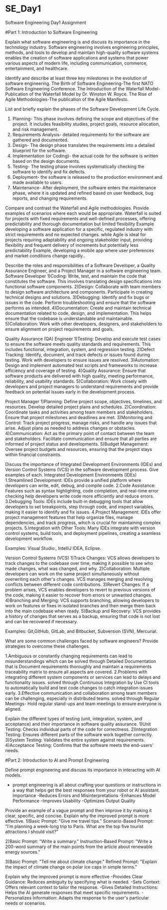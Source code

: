 # SE_Day1
Software Engineering Day1 Assignment

#Part 1: Introduction to Software Engineering

Explain what software engineering is and discuss its importance in the technology industry.
Software engineering involves engineering principles, methods, and tools to develop and maintain high-quality software systems
enables the creation of software applications and systems that power various aspects of modern life, including communication, commerce, entertainment, and healthcare.

Identify and describe at least three key milestones in the evolution of software engineering.
The Birth of Software Engineering-The first NATO Software Engineering Conference.
The Introduction of the Waterfall Model-Publication of the Waterfall Model by Dr. Winston W. Royce.
The Rise of Agile Methodologies-The publication of the Agile Manifesto.

List and briefly explain the phases of the Software Development Life Cycle.
1. Planning- This phase involves defining the scope and objectives of the project. It includes feasibility studies, project goals, resource allocation, and risk management. 
2. Requirements Analysis- detailed requirements for the software are gathered and documented. 
3. Design- The design phase translates the requirements into a detailed blueprint for the software. 
4. Implementation (or Coding)- the actual code for the software is written based on the design documents. 
5. Testing- The testing phase involves systematically checking the software to identify and fix defects. 
6. Deployment- the software is released to the production environment and made available to users.
7. Maintenance- After deployment, the software enters the maintenance phase, where it is updated and refined based on user feedback, bug reports, and changing requirements.

Compare and contrast the Waterfall and Agile methodologies. Provide examples of scenarios where each would be appropriate.
Waterfall is suited for projects with fixed requirements and well-defined processes, offering predictability and thorough documentation but limited flexibility Example developing a software application for a specific, regulated industry with strict requirements and no expected changes. while
Agile is ideal for projects requiring adaptability and ongoing stakeholder input, providing flexibility and frequent delivery of increments but potentially less predictability Example, developing a mobile app where user preferences and market conditions change rapidly..


Describe the roles and responsibilities of a Software Developer, a Quality Assurance Engineer, and a Project Manager in a software engineering team.
Software Developer
1)Coding: Write, test, and maintain the code that constitutes the software. This involves translating design specifications into functional software components.
2)Design: Collaborate with team members to design software architecture and components. Participate in creating technical designs and solutions.
3)Debugging: Identify and fix bugs or issues in the code. Perform troubleshooting and ensure that the software performs as intended.
4)Documentation: Create and maintain technical documentation related to code, design, and implementation. This helps ensure that the codebase is understandable and maintainable.
5)Collaboration: Work with other developers, designers, and stakeholders to ensure alignment on project requirements and goals.

Quality Assurance (QA) Engineer
1)Testing: Develop and execute test cases to ensure the software meets quality standards and requirements. This includes functional, integration, system, and regression testing.
2)Defect Tracking: Identify, document, and track defects or issues found during testing. Work with developers to ensure issues are resolved.
3)Automation: Design and implement automated test scripts and frameworks to increase efficiency and coverage of testing.
4)Quality Assurance: Ensure that software products are delivered with high quality, meeting performance, reliability, and usability standards.
5)Collaboration: Work closely with developers and project managers to understand requirements and provide feedback on potential issues early in the development process.

Project Manager
1)Planning: Define project scope, objectives, timelines, and resources. Develop detailed project plans and schedules.
2)Coordination: Coordinate tasks and activities among team members and stakeholders. Ensure that project milestones and deadlines are met.
3)Monitoring and Control: Track project progress, manage risks, and handle any issues that arise. Adjust plans as needed to address changes or obstacles.
4)Communication: Act as the primary point of contact between the team and stakeholders. Facilitate communication and ensure that all parties are informed of project status and developments.
5)Budget Management: Oversee project budgets and resources, ensuring that the project stays within financial constraints.


Discuss the importance of Integrated Development Environments (IDEs) and Version Control Systems (VCS) in the software development process. Give examples of each.
Integrated Development Environments (IDEs)
1.Streamlined Development: IDEs provide a unified platform where developers can write, edit, debug, and compile code.
2.Code Assistance: Features such as syntax highlighting, code completion, and real-time error checking help developers write code more efficiently and reduce errors.
3.Debugging Tools: IDEs include built-in debugging tools that allow developers to set breakpoints, step through code, and inspect variables, making it easier to identify and fix issues.
4.Project Management: IDEs offer project management features that help organize files, manage dependencies, and track progress, which is crucial for maintaining complex projects.
5.Integration with Other Tools: Many IDEs integrate with version control systems, build tools, and deployment pipelines, creating a seamless development workflow.

Examples:
Visual Studio:, IntelliJ IDEA, Eclipse.

Version Control Systems (VCS)
1)Track Changes: VCS allows developers to track changes to the codebase over time, making it possible to see who made changes, what was changed, and why.
2)Collaboration: Multiple developers can work on the same project simultaneously without overwriting each other's changes. VCS manages merging and resolving conflicts between different code contributions.
3)Revert Changes: If a problem arises, VCS enables developers to revert to previous versions of the code, making it easier to recover from errors or unwanted changes.
4)Branching and Merging: VCS supports branching, allowing developers to work on features or fixes in isolated branches and then merge them back into the main codebase when ready.
5)Backup and Recovery: VCS provides a history of changes that serves as a backup, ensuring that code is not lost and can be recovered if necessary.

Examples:
Git,GitHub, GitLab, and Bitbucket, Subversion (SVN), Mercurial.

What are some common challenges faced by software engineers? Provide strategies to overcome these challenges.

1.Ambiguous or constantly changing requirements can lead to misunderstandings which can be solved through Detailed Documentation that is Document requirements thoroughly and maintain a requirements traceability matrix to ensure all aspects are covered.
2.Problems with integrating different system components or services can lead to delays and functionality issues. solved through Continuous Integration by Use CI tools to automatically build and test code changes to catch integration issues early.
3.Effective communication and collaboration among team members can be challenging, especially in distributed teams. solved through Regular Meetings- Hold regular stand-ups and team meetings to ensure everyone is aligned.

Explain the different types of testing (unit, integration, system, and acceptance) and their importance in software quality assurance.
1)Unit Testing: Checks individual parts of the code for correctness.
2)Integration Testing: Ensures different parts of the software work together correctly.
3)System Testing: Validates the entire system against requirements.
4)Acceptance Testing: Confirms that the software meets the end-users' needs.


#Part 2: Introduction to AI and Prompt Engineering


Define prompt engineering and discuss its importance in interacting with AI models.
- prompt engineering is all about crafting your questions or instructions in a way that helps get the best responses from your robot or AI assistant.
 importance
-Reduces Errors and Misinterpretations
-Enhances Model Performance
-Improves Usability
-Optimizes Output Quality


Provide an example of a vague prompt and then improve it by making it clear, specific, and concise. Explain why the improved prompt is more effective.
1)Basic Prompt: "Give me travel tips."
Scenario-Based Prompt: "I’m planning a week-long trip to Paris. What are the top five tourist attractions I should visit?"

2)Basic Prompt: "Write a summary."
Instruction-Based Prompt: "Write a 200-word summary of the main points from the article about renewable energy sources."

3)Basic Prompt: "Tell me about climate change."
Refined Prompt: "Explain the impact of climate change on polar ice caps in simple terms."

Explain why the improved prompt is more effective
-Provides Clear Guidance: Reduces ambiguity by specifying what is needed.
-Sets Context: Offers relevant context to tailor the response.
-Gives Detailed Instructions: Helps the AI generate responses that meet specific requirements.
-Personalizes Information: Adapts the response to the user's particular needs or scenarios.
